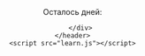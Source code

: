 <html lang="ru">
<head>
    <meta charset="UTF-8">
    <meta http-equiv="X-UA-Compatible" content="IE=edge">
    <meta name="viewport" content="width=device-width, initial-scale=1.0">
    <title>Document</title>
    <link rel="stylesheet" href="style.css">
</head>
<body>
    <header class="container">
        <div class="wrapper">
            <div class="text">Осталось дней:</div>
            <div class="counter" id="counter"></div>
            
        </div>
    </header>
    <script src="learn.js"></script>
</body>
</html>
